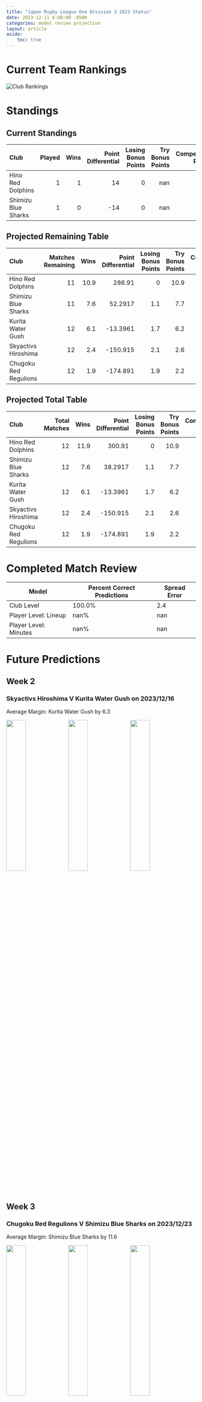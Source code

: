 ```yaml
---  
title: "Japan Rugby League One Division 3 2023 Status"  
date: 2023-12-11 6:00:00 -0500  
categories: model review projection  
layout: article  
aside:  
    toc: true  
---
```

# Current Team Rankings


![Club Rankings](plots/rankings_Japan-Rugby-League-One-Division-3-2023.png)
# Standings

## Current Standings


| Club                |   Played |   Wins |   Point Differential |   Losing Bonus Points |   Try Bonus Points |   Competition Points |
|:--------------------|---------:|-------:|---------------------:|----------------------:|-------------------:|---------------------:|
| Hino Red Dolphins   |        1 |      1 |                   14 |                     0 |                nan |                    4 |
| Shimizu Blue Sharks |        1 |      0 |                  -14 |                     0 |                nan |                    0 |



## Projected Remaining Table


| Club                  |   Matches Remaining |   Wins |   Point Differential |   Losing Bonus Points |   Try Bonus Points |   Competition Points |
|:----------------------|--------------------:|-------:|---------------------:|----------------------:|-------------------:|---------------------:|
| Hino Red Dolphins     |                  11 |   10.9 |             286.91   |                   0   |               10.9 |                 54.7 |
| Shimizu Blue Sharks   |                  11 |    7.6 |              52.2917 |                   1.1 |                7.7 |                 39.3 |
| Kurita Water Gush     |                  12 |    6.1 |             -13.3961 |                   1.7 |                6.2 |                 32.4 |
| Skyactivs Hiroshima   |                  12 |    2.4 |            -150.915  |                   2.1 |                2.6 |                 14.2 |
| Chugoku Red Regulions |                  12 |    1.9 |            -174.891  |                   1.9 |                2.2 |                 11.8 |



## Projected Total Table


| Club                  |   Total Matches |   Wins |   Point Differential |   Losing Bonus Points |   Try Bonus Points |   Competition Points |
|:----------------------|----------------:|-------:|---------------------:|----------------------:|-------------------:|---------------------:|
| Hino Red Dolphins     |              12 |   11.9 |             300.91   |                   0   |               10.9 |                 58.7 |
| Shimizu Blue Sharks   |              12 |    7.6 |              38.2917 |                   1.1 |                7.7 |                 39.3 |
| Kurita Water Gush     |              12 |    6.1 |             -13.3961 |                   1.7 |                6.2 |                 32.4 |
| Skyactivs Hiroshima   |              12 |    2.4 |            -150.915  |                   2.1 |                2.6 |                 14.2 |
| Chugoku Red Regulions |              12 |    1.9 |            -174.891  |                   1.9 |                2.2 |                 11.8 |



# Completed Match Review


| Model | Percent Correct Predictions | Spread Error |
| ------ | ------ | ------ |
| Club Level | 100.0% | 2.4 |
| Player Level: Lineup | nan% | nan |
| Player Level: Minutes | nan% | nan |


# Future Predictions

## Week 2

### Skyactivs Hiroshima V Kurita Water Gush on 2023/12/16


Average Margin: Kurita Water Gush by 6.3

<p float="left">
<img src="plots/performances_2023-12-16-SkyactivsHiroshima_V_KuritaWaterGush.png" width="32%" />
<img src="plots/resultbar_2023-12-16-SkyactivsHiroshima_V_KuritaWaterGush.png" width="32%" />
<img src="plots/spreads_2023-12-16-SkyactivsHiroshima_V_KuritaWaterGush.png" width="32%" />
</p>

## Week 3

### Chugoku Red Regulions V Shimizu Blue Sharks on 2023/12/23


Average Margin: Shimizu Blue Sharks by 11.6

<p float="left">
<img src="plots/performances_2023-12-23-ChugokuRedRegulions_V_ShimizuBlueSharks.png" width="32%" />
<img src="plots/resultbar_2023-12-23-ChugokuRedRegulions_V_ShimizuBlueSharks.png" width="32%" />
<img src="plots/spreads_2023-12-23-ChugokuRedRegulions_V_ShimizuBlueSharks.png" width="32%" />
</p>

### Hino Red Dolphins V Kurita Water Gush on 2023/12/24


Average Margin: Hino Red Dolphins by 24.7

<p float="left">
<img src="plots/performances_2023-12-24-HinoRedDolphins_V_KuritaWaterGush.png" width="32%" />
<img src="plots/resultbar_2023-12-24-HinoRedDolphins_V_KuritaWaterGush.png" width="32%" />
<img src="plots/spreads_2023-12-24-HinoRedDolphins_V_KuritaWaterGush.png" width="32%" />
</p>

## Week 4

### Skyactivs Hiroshima V Hino Red Dolphins on 2024/01/06


Average Margin: Hino Red Dolphins by 27.0

<p float="left">
<img src="plots/performances_2024-01-06-SkyactivsHiroshima_V_HinoRedDolphins.png" width="32%" />
<img src="plots/resultbar_2024-01-06-SkyactivsHiroshima_V_HinoRedDolphins.png" width="32%" />
<img src="plots/spreads_2024-01-06-SkyactivsHiroshima_V_HinoRedDolphins.png" width="32%" />
</p>

### Kurita Water Gush V Chugoku Red Regulions on 2024/01/06


Average Margin: Kurita Water Gush by 14.1

<p float="left">
<img src="plots/performances_2024-01-06-KuritaWaterGush_V_ChugokuRedRegulions.png" width="32%" />
<img src="plots/resultbar_2024-01-06-KuritaWaterGush_V_ChugokuRedRegulions.png" width="32%" />
<img src="plots/spreads_2024-01-06-KuritaWaterGush_V_ChugokuRedRegulions.png" width="32%" />
</p>

## Week 5

### Hino Red Dolphins V Chugoku Red Regulions on 2024/01/13


Average Margin: Hino Red Dolphins by 35.2

<p float="left">
<img src="plots/performances_2024-01-13-HinoRedDolphins_V_ChugokuRedRegulions.png" width="32%" />
<img src="plots/resultbar_2024-01-13-HinoRedDolphins_V_ChugokuRedRegulions.png" width="32%" />
<img src="plots/spreads_2024-01-13-HinoRedDolphins_V_ChugokuRedRegulions.png" width="32%" />
</p>

### Shimizu Blue Sharks V Skyactivs Hiroshima on 2024/01/13


Average Margin: Shimizu Blue Sharks by 16.3

<p float="left">
<img src="plots/performances_2024-01-13-ShimizuBlueSharks_V_SkyactivsHiroshima.png" width="32%" />
<img src="plots/resultbar_2024-01-13-ShimizuBlueSharks_V_SkyactivsHiroshima.png" width="32%" />
<img src="plots/spreads_2024-01-13-ShimizuBlueSharks_V_SkyactivsHiroshima.png" width="32%" />
</p>

## Week 6

### Shimizu Blue Sharks V Kurita Water Gush on 2024/01/20


Average Margin: Shimizu Blue Sharks by 7.2

<p float="left">
<img src="plots/performances_2024-01-20-ShimizuBlueSharks_V_KuritaWaterGush.png" width="32%" />
<img src="plots/resultbar_2024-01-20-ShimizuBlueSharks_V_KuritaWaterGush.png" width="32%" />
<img src="plots/spreads_2024-01-20-ShimizuBlueSharks_V_KuritaWaterGush.png" width="32%" />
</p>

### Chugoku Red Regulions V Skyactivs Hiroshima on 2024/01/20


Average Margin: Chugoku Red Regulions by 2.2

<p float="left">
<img src="plots/performances_2024-01-20-ChugokuRedRegulions_V_SkyactivsHiroshima.png" width="32%" />
<img src="plots/resultbar_2024-01-20-ChugokuRedRegulions_V_SkyactivsHiroshima.png" width="32%" />
<img src="plots/spreads_2024-01-20-ChugokuRedRegulions_V_SkyactivsHiroshima.png" width="32%" />
</p>

## Week 7

### Kurita Water Gush V Chugoku Red Regulions on 2024/02/10


Average Margin: Kurita Water Gush by 13.8

<p float="left">
<img src="plots/performances_2024-02-10-KuritaWaterGush_V_ChugokuRedRegulions.png" width="32%" />
<img src="plots/resultbar_2024-02-10-KuritaWaterGush_V_ChugokuRedRegulions.png" width="32%" />
<img src="plots/spreads_2024-02-10-KuritaWaterGush_V_ChugokuRedRegulions.png" width="32%" />
</p>

### Hino Red Dolphins V Skyactivs Hiroshima on 2024/02/11


Average Margin: Hino Red Dolphins by 33.4

<p float="left">
<img src="plots/performances_2024-02-11-HinoRedDolphins_V_SkyactivsHiroshima.png" width="32%" />
<img src="plots/resultbar_2024-02-11-HinoRedDolphins_V_SkyactivsHiroshima.png" width="32%" />
<img src="plots/spreads_2024-02-11-HinoRedDolphins_V_SkyactivsHiroshima.png" width="32%" />
</p>

## Week 8

### Shimizu Blue Sharks V Kurita Water Gush on 2024/02/24


Average Margin: Shimizu Blue Sharks by 6.6

<p float="left">
<img src="plots/performances_2024-02-24-ShimizuBlueSharks_V_KuritaWaterGush.png" width="32%" />
<img src="plots/resultbar_2024-02-24-ShimizuBlueSharks_V_KuritaWaterGush.png" width="32%" />
<img src="plots/spreads_2024-02-24-ShimizuBlueSharks_V_KuritaWaterGush.png" width="32%" />
</p>

### Chugoku Red Regulions V Skyactivs Hiroshima on 2024/02/25


Average Margin: Chugoku Red Regulions by 1.5

<p float="left">
<img src="plots/performances_2024-02-25-ChugokuRedRegulions_V_SkyactivsHiroshima.png" width="32%" />
<img src="plots/resultbar_2024-02-25-ChugokuRedRegulions_V_SkyactivsHiroshima.png" width="32%" />
<img src="plots/spreads_2024-02-25-ChugokuRedRegulions_V_SkyactivsHiroshima.png" width="32%" />
</p>

## Week 9

### Skyactivs Hiroshima V Shimizu Blue Sharks on 2024/03/02


Average Margin: Shimizu Blue Sharks by 9.3

<p float="left">
<img src="plots/performances_2024-03-02-SkyactivsHiroshima_V_ShimizuBlueSharks.png" width="32%" />
<img src="plots/resultbar_2024-03-02-SkyactivsHiroshima_V_ShimizuBlueSharks.png" width="32%" />
<img src="plots/spreads_2024-03-02-SkyactivsHiroshima_V_ShimizuBlueSharks.png" width="32%" />
</p>

### Hino Red Dolphins V Chugoku Red Regulions on 2024/03/02


Average Margin: Hino Red Dolphins by 35.0

<p float="left">
<img src="plots/performances_2024-03-02-HinoRedDolphins_V_ChugokuRedRegulions.png" width="32%" />
<img src="plots/resultbar_2024-03-02-HinoRedDolphins_V_ChugokuRedRegulions.png" width="32%" />
<img src="plots/spreads_2024-03-02-HinoRedDolphins_V_ChugokuRedRegulions.png" width="32%" />
</p>

## Week 10

### Chugoku Red Regulions V Shimizu Blue Sharks on 2024/03/09


Average Margin: Shimizu Blue Sharks by 10.7

<p float="left">
<img src="plots/performances_2024-03-09-ChugokuRedRegulions_V_ShimizuBlueSharks.png" width="32%" />
<img src="plots/resultbar_2024-03-09-ChugokuRedRegulions_V_ShimizuBlueSharks.png" width="32%" />
<img src="plots/spreads_2024-03-09-ChugokuRedRegulions_V_ShimizuBlueSharks.png" width="32%" />
</p>

### Kurita Water Gush V Hino Red Dolphins on 2024/03/09


Average Margin: Hino Red Dolphins by 17.9

<p float="left">
<img src="plots/performances_2024-03-09-KuritaWaterGush_V_HinoRedDolphins.png" width="32%" />
<img src="plots/resultbar_2024-03-09-KuritaWaterGush_V_HinoRedDolphins.png" width="32%" />
<img src="plots/spreads_2024-03-09-KuritaWaterGush_V_HinoRedDolphins.png" width="32%" />
</p>

## Week 11

### Skyactivs Hiroshima V Kurita Water Gush on 2024/03/23


Average Margin: Kurita Water Gush by 5.9

<p float="left">
<img src="plots/performances_2024-03-23-SkyactivsHiroshima_V_KuritaWaterGush.png" width="32%" />
<img src="plots/resultbar_2024-03-23-SkyactivsHiroshima_V_KuritaWaterGush.png" width="32%" />
<img src="plots/spreads_2024-03-23-SkyactivsHiroshima_V_KuritaWaterGush.png" width="32%" />
</p>

### Hino Red Dolphins V Shimizu Blue Sharks on 2024/03/24


Average Margin: Hino Red Dolphins by 20.4

<p float="left">
<img src="plots/performances_2024-03-24-HinoRedDolphins_V_ShimizuBlueSharks.png" width="32%" />
<img src="plots/resultbar_2024-03-24-HinoRedDolphins_V_ShimizuBlueSharks.png" width="32%" />
<img src="plots/spreads_2024-03-24-HinoRedDolphins_V_ShimizuBlueSharks.png" width="32%" />
</p>

## Week 12

### Chugoku Red Regulions V Hino Red Dolphins on 2024/03/31


Average Margin: Hino Red Dolphins by 28.6

<p float="left">
<img src="plots/performances_2024-03-31-ChugokuRedRegulions_V_HinoRedDolphins.png" width="32%" />
<img src="plots/resultbar_2024-03-31-ChugokuRedRegulions_V_HinoRedDolphins.png" width="32%" />
<img src="plots/spreads_2024-03-31-ChugokuRedRegulions_V_HinoRedDolphins.png" width="32%" />
</p>

### Shimizu Blue Sharks V Skyactivs Hiroshima on 2024/03/31


Average Margin: Shimizu Blue Sharks by 15.6

<p float="left">
<img src="plots/performances_2024-03-31-ShimizuBlueSharks_V_SkyactivsHiroshima.png" width="32%" />
<img src="plots/resultbar_2024-03-31-ShimizuBlueSharks_V_SkyactivsHiroshima.png" width="32%" />
<img src="plots/spreads_2024-03-31-ShimizuBlueSharks_V_SkyactivsHiroshima.png" width="32%" />
</p>

## Week 13

### Kurita Water Gush V Shimizu Blue Sharks on 2024/04/06


Average Margin: Kurita Water Gush by 0.5

<p float="left">
<img src="plots/performances_2024-04-06-KuritaWaterGush_V_ShimizuBlueSharks.png" width="32%" />
<img src="plots/resultbar_2024-04-06-KuritaWaterGush_V_ShimizuBlueSharks.png" width="32%" />
<img src="plots/spreads_2024-04-06-KuritaWaterGush_V_ShimizuBlueSharks.png" width="32%" />
</p>

### Skyactivs Hiroshima V Chugoku Red Regulions on 2024/04/06


Average Margin: Skyactivs Hiroshima by 5.4

<p float="left">
<img src="plots/performances_2024-04-06-SkyactivsHiroshima_V_ChugokuRedRegulions.png" width="32%" />
<img src="plots/resultbar_2024-04-06-SkyactivsHiroshima_V_ChugokuRedRegulions.png" width="32%" />
<img src="plots/spreads_2024-04-06-SkyactivsHiroshima_V_ChugokuRedRegulions.png" width="32%" />
</p>

## Week 14

### Kurita Water Gush V Hino Red Dolphins on 2024/04/20


Average Margin: Hino Red Dolphins by 17.3

<p float="left">
<img src="plots/performances_2024-04-20-KuritaWaterGush_V_HinoRedDolphins.png" width="32%" />
<img src="plots/resultbar_2024-04-20-KuritaWaterGush_V_HinoRedDolphins.png" width="32%" />
<img src="plots/spreads_2024-04-20-KuritaWaterGush_V_HinoRedDolphins.png" width="32%" />
</p>

### Shimizu Blue Sharks V Chugoku Red Regulions on 2024/04/20


Average Margin: Shimizu Blue Sharks by 16.8

<p float="left">
<img src="plots/performances_2024-04-20-ShimizuBlueSharks_V_ChugokuRedRegulions.png" width="32%" />
<img src="plots/resultbar_2024-04-20-ShimizuBlueSharks_V_ChugokuRedRegulions.png" width="32%" />
<img src="plots/spreads_2024-04-20-ShimizuBlueSharks_V_ChugokuRedRegulions.png" width="32%" />
</p>

## Week 15

### Chugoku Red Regulions V Kurita Water Gush on 2024/04/27


Average Margin: Kurita Water Gush by 7.5

<p float="left">
<img src="plots/performances_2024-04-27-ChugokuRedRegulions_V_KuritaWaterGush.png" width="32%" />
<img src="plots/resultbar_2024-04-27-ChugokuRedRegulions_V_KuritaWaterGush.png" width="32%" />
<img src="plots/spreads_2024-04-27-ChugokuRedRegulions_V_KuritaWaterGush.png" width="32%" />
</p>

### Skyactivs Hiroshima V Hino Red Dolphins on 2024/04/27


Average Margin: Hino Red Dolphins by 26.5

<p float="left">
<img src="plots/performances_2024-04-27-SkyactivsHiroshima_V_HinoRedDolphins.png" width="32%" />
<img src="plots/resultbar_2024-04-27-SkyactivsHiroshima_V_HinoRedDolphins.png" width="32%" />
<img src="plots/spreads_2024-04-27-SkyactivsHiroshima_V_HinoRedDolphins.png" width="32%" />
</p>

## Week 16

### Kurita Water Gush V Skyactivs Hiroshima on 2024/05/04


Average Margin: Kurita Water Gush by 12.3

<p float="left">
<img src="plots/performances_2024-05-04-KuritaWaterGush_V_SkyactivsHiroshima.png" width="32%" />
<img src="plots/resultbar_2024-05-04-KuritaWaterGush_V_SkyactivsHiroshima.png" width="32%" />
<img src="plots/spreads_2024-05-04-KuritaWaterGush_V_SkyactivsHiroshima.png" width="32%" />
</p>

### Hino Red Dolphins V Shimizu Blue Sharks on 2024/05/04


Average Margin: Hino Red Dolphins by 20.8

<p float="left">
<img src="plots/performances_2024-05-04-HinoRedDolphins_V_ShimizuBlueSharks.png" width="32%" />
<img src="plots/resultbar_2024-05-04-HinoRedDolphins_V_ShimizuBlueSharks.png" width="32%" />
<img src="plots/spreads_2024-05-04-HinoRedDolphins_V_ShimizuBlueSharks.png" width="32%" />
</p>
